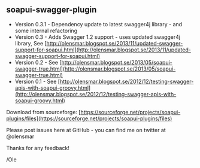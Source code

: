 ## soapui-swagger-plugin

* Version 0.3.1 - Dependency update to latest swagger4j library - and some internal refactoring
* Version 0.3 - Adds Swagger 1.2 support - uses updated swagger4j library, See [http://olensmar.blogspot.se/2013/11/updated-swagger-support-for-soapui.html](http://olensmar.blogspot.se/2013/11/updated-swagger-support-for-soapui.html)
* Version 0.2 - See [http://olensmar.blogspot.se/2013/05/soapui-swagger-true.html](http://olensmar.blogspot.se/2013/05/soapui-swagger-true.html)
* Version 0.1 - See [http://olensmar.blogspot.se/2012/12/testing-swagger-apis-with-soapui-groovy.html](http://olensmar.blogspot.se/2012/12/testing-swagger-apis-with-soapui-groovy.html)

Download from sourceforge: [https://sourceforge.net/projects/soapui-plugins/files](https://sourceforge.net/projects/soapui-plugins/files)

Please post issues here at GitHub - you can find me on twitter at @olensmar

Thanks for any feedback!

/Ole
